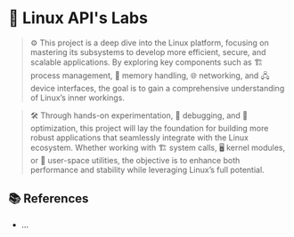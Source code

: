 # 🐧 Linux API's Labs  

> ⚙️ This project is a deep dive into the Linux platform, focusing on mastering its subsystems to develop more efficient, secure, and scalable applications. By exploring key components such as 🏗️ process management, 🧠 memory handling, 🌐 networking, and 🖧 device interfaces, the goal is to gain a comprehensive understanding of Linux’s inner workings.  

> 🛠️ Through hands-on experimentation, 🐞 debugging, and 🚀 optimization, this project will lay the foundation for building more robust applications that seamlessly integrate with the Linux ecosystem. Whether working with 🏗️ system calls, 🖥️ kernel modules, or 🔧 user-space utilities, the objective is to enhance both performance and stability while leveraging Linux’s full potential.  

## 📚 References  

- ...
